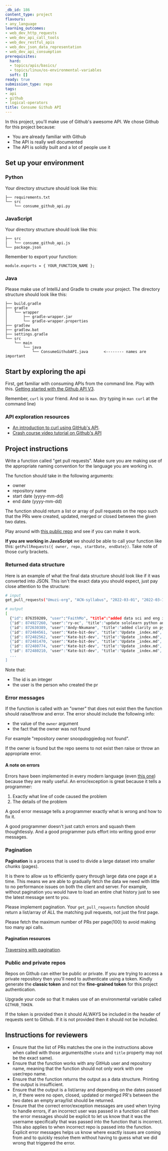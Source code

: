 ```yaml
---
_db_id: 186
content_type: project
flavours:
- any_language
learning_outcomes:
- web_dev_http_requests
- web_dev_api_call_tools
- web_dev_restful_apis
- web_dev_json_data_representation
- web_dev_api_consumption
prerequisites:
  hard:
  - topics/apis/basics/
  - topics/linux/os-environmental-variables
  soft: []
ready: true
submission_type: repo
tags:
- api
- github
- logical-operators
title: Consume Github API
---
```


In this project, you'll make use of Github's awesome API. We chose Github for this project because:

- You are already familiar with Github
- The API is really well documented
- The API is solidly built and a lot of people use it

## Set up your environment

### Python

Your directory structure should look like this:

```
├── requirements.txt
└── src
    └── consume_github_api.py
```

### JavaScript

Your directory structure should look like this:

```
├── src
|   └── consume_github_api.js
└── package.json
```

Remember to export your function:

```
module.exports = { YOUR_FUNCTION_NAME };
```

### Java

Please make use of IntelliJ and Gradle to create your project. The directory structure should look like this:

```
├── build.gradle
├── gradle
│   └── wrapper
│       ├── gradle-wrapper.jar
│       └── gradle-wrapper.properties
├── gradlew
├── gradlew.bat
├── settings.gradle
└── src
    └── main
        └── java
            └── ConsumeGithubAPI.java       <-------- names are important
```

## Start by exploring the api

First, get familiar with consuming APIs from the command line. Play with this. [Getting started with the Github API V3](https://developer.github.com/v3/guides/getting-started/).

Remember, `curl` is your friend. And so is `man`. (try typing in `man curl` at the command line)

### API exploration resources

- [An introduction to curl using GitHub's API](https://gist.github.com/tazjel/8735770).
- [Crash course video tutorial on Github's API](https://www.youtube.com/watch?v=5QlE6o-iYcE)

## Project instructions

Write a function called "get pull requests". Make sure you are making use of the appropriate naming convention for the language you are working in.

The function should take in the following arguments:

- owner
- repository name
- start date (yyyy-mm-dd)
- end date (yyyy-mm-dd)

The function should return a list or array of pull requests on the repo such that the PRs were created, updated, merged or closed between the given two dates.

Play around with [this public repo](https://github.com/Umuzi-org/ACN-syllabus) and see if you can make it work.


**If you are working in JavaScript** we should be able to call your function like this: `getPullRequests({ owner, repo, startDate, endDate})`. Take note of those curly brackets.

### Returned data structure

Here is an example of what the final data structure should look like if it was converted into JSON. This isn't the exact data you should expect, just pay close attention to the structure:

```bash
# input
get_pull_requests("Umuzi-org", "ACN-syllabus", "2022-03-01", "2022-03-10")

# output
[
  {"id": 876359209, "user":"FaithMo", "title":"added data sci and eng info", "state":"open", "created_at":"2022-03-10"},
  {"id": 874927260, "user":"ry-oc", "title":"update sololearn python and all contentlinks etc", "state":"closed", "created_at": "2022-03-09"},
  {"id": 872630389, "user":"Andy-Nkumane", "title":"added clarity on python error raising", "state":"open", "created_at":"2022-03-07"},
  {"id": 872484561, "user":"Kate-bit-dev", "title":"Update _index.md", "state":"closed", "created_at":"2022-03-06"},
  {"id": 872482562, "user":"Kate-bit-dev", "title":"Update _index.md", "state":"open", "created_at":"2022-03-06"},
  {"id": 872481470, "user":"Kate-bit-dev", "title":"Update _index.md", "state":"closed", "created_at":"2022-03-06"},
  {"id": 872480774, "user":"Kate-bit-dev", "title":"Update _index.md", "state":"closed", "created_at":"2022-03-06"},
  {"id": 872480210, "user":"Kate-bit-dev", "title":"Update _index.md", "state":"closed", "created_at":"2022-03-06"},
  ...
]
```

Note that:

- The id is an integer
- the user is the person who created the pr

### Error messages 

If the function is called with an "owner" that does not exist then the function should raise/throw and error. The error should include the following info:

- the value of the `owner` argument
- the fact that the owner was not found 

For example "repository owner snoopdoggiedog not found".  

If the owner is found but the repo seems to not exist then raise or throw an appropriate error.

#### A note on errors

Errors have been implemented in every modern language (even [this one](https://esolangs.org/wiki/COW)) because they are really useful. An error/exception is great because it tells a programmer:

1. Exactly what line of code caused the problem
2. The details of the problem 

A good error message tells a programmer exactly what is wrong and how to fix it.

A good programmer doesn't just catch errors and squash them thoughtlessly.  And a good programmer puts effort into writing good error messages.

### Pagination

**Pagination** is a process that is used to divide a large dataset into smaller chunks (pages).

It is there to allow us to efficiently query through large data one page at a time.
This means we are able to gradually fetch the data we need with little to no performance issues on both the client and server.
For example, without pagination you would have to load an entire chat history just to see the latest message sent to you.

Please implement pagination. Your `get_pull_requests` function should return a list/array of ALL the matching pull requests, not just the first page.

Please fetch the maximum number of PRs per page(100) to avoid making too many api calls.

#### Pagination resources 

[Traversing with pagination](https://docs.github.com/en/rest/guides/traversing-with-pagination#basics-of-pagination).

### Public and private repos

Repos on Github can either be public or private. If you are trying to access a private repository then you'll need to authenticate using a token. Kindly generate the **classic token** and not the **fine-grained token** for this project authentication.

Upgrade your code so that It makes use of an environmental variable called `GITHUB_TOKEN`. 

If the token is provided then it should ALWAYS be included in the header of requests sent to Github. If it is not provided then it should not be included. 

## Instructions for reviewers

- Ensure that the list of PRs matches the one in the instructions above when called with those arguments(the `state` and `title` property may not be the exact same).
- Ensure that the function works with any GitHub user and repository name, meaning that the function should not only work with one user/repo name.
- Ensure that the function returns the output as a data structure. Printing the output is insufficient.
- Ensure that the output is a list/array and depending on the dates passed in, if there were no open, closed, updated or merged PR's between the two dates an empty array/list should be returned.
- Ensure that the correct error/exception messages are used when trying to handle errors, if an incorrect user was passed in a function call then the error messages should be explicit to let us know that it was the username specifically that was passed into the function that is incorrect. This also applies to when incorrect repo is passed into the function. Explicit error messages helps us know where exactly issues are coming from and to quickly resolve them without having to guess what we did wrong that triggered the error.

